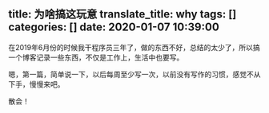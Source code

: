 title: 为啥搞这玩意
translate_title: why
tags: []
categories: []
date: 2020-01-07 10:39:00
---
 在2019年6月份的时候我干程序员三年了，做的东西不好，总结的太少了，所以搞一个博客记录一些东西，不仅是工作上，生活中也要写。

 嗯，第一篇，简单说一下，以后每周至少写一次，以前没有写作的习惯，感觉不从下手，慢慢来吧。

 散会！

